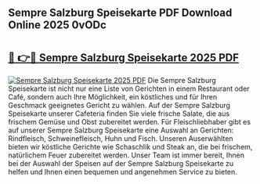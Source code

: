 ## Sempre Salzburg Speisekarte PDF Download Online 2025 0vODc

# <h2><a href="http://gcb41y.nevu.top/?p=Sempre+Salzburg+Speisekarte">🔗 👉🔴 Sempre Salzburg Speisekarte 2025 PDF</a></h2>

[![Sempre Salzburg Speisekarte 2025 PDF](https://i.imgur.com/dBaPXMq.png)](http://gcb41y.nevu.top/?p=Sempre+Salzburg+Speisekarte)
Die Sempre Salzburg Speisekarte ist nicht nur eine Liste von Gerichten in einem Restaurant oder Café, sondern auch Ihre Möglichkeit, ein köstliches und für Ihren Geschmack geeignetes Gericht zu wählen. Auf der Sempre Salzburg Speisekarte unserer Cafeteria finden Sie viele frische Salate, die aus frischem Gemüse und Obst zubereitet werden. Für Fleischliebhaber gibt es auf unserer Sempre Salzburg Speisekarte eine Auswahl an Gerichten: Rindfleisch, Schweinefleisch, Huhn und Fisch. Unseren Auserwählten bieten wir köstliche Gerichte wie Schaschlik und Steak an, die bei frischem, natürlichem Feuer zubereitet werden. Unser Team ist immer bereit, Ihnen bei der Auswahl der Speisen auf der Sempre Salzburg Speisekarte zu helfen und Ihnen einen bequemen und angenehmen Service zu bieten.
